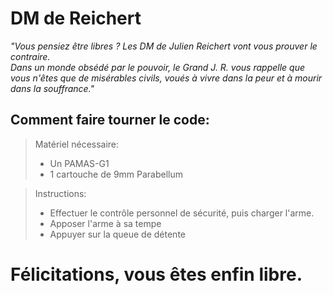 # DM de Reichert

*"Vous pensiez être libres ? Les DM de Julien Reichert vont vous prouver le contraire.  
Dans un monde obsédé par le pouvoir, le Grand J. R. vous rappelle que vous n'êtes que de misérables civils, voués à vivre dans la peur et à mourir dans la souffrance."*

## Comment faire tourner le code:
> Matériel nécessaire:
> - Un PAMAS-G1
> - 1 cartouche de 9mm Parabellum

> Instructions:
> - Effectuer le contrôle personnel de sécurité, puis charger l'arme.
> - Apposer l'arme à sa tempe
> - Appuyer sur la queue de détente

# Félicitations, vous êtes enfin libre.
